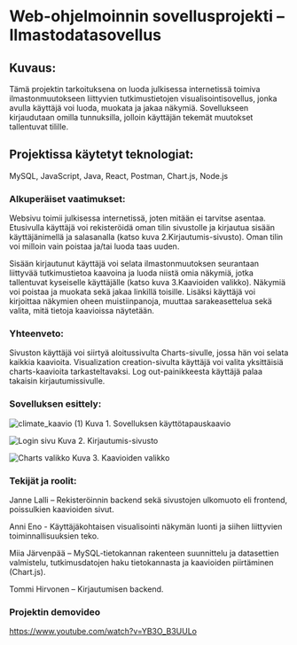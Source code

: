 # Web-ohjelmoinnin sovellusprojekti – Ilmastodatasovellus 

## Kuvaus:
   Tämä projektin tarkoituksena on luoda julkisessa internetissä
   toimiva ilmastonmuutokseen liittyvien tutkimustietojen 
   visualisointisovellus, jonka avulla
   käyttäjä voi luoda, muokata ja jakaa näkymiä. 
   Sovellukseen kirjaudutaan omilla tunnuksilla, jolloin käyttäjän tekemät muutokset tallentuvat tilille. 
    
##  Projektissa käytetyt teknologiat:  
   MySQL, JavaScript, Java, React, Postman, Chart.js, Node.js 
    
### Alkuperäiset vaatimukset: 
   Websivu toimii julkisessa internetissä, joten mitään ei tarvitse asentaa. Etusivulla käyttäjä voi rekisteröidä oman tilin sivustolle ja kirjautua sisään        käyttäjänimellä ja salasanalla (katso kuva 2.Kirjautumis-sivusto). Oman tilin voi milloin vain poistaa ja/tai luoda taas uuden.  

   Sisään kirjautunut käyttäjä voi selata ilmastonmuutoksen seurantaan liittyvää tutkimustietoa kaavoina ja luoda niistä omia näkymiä, jotka tallentuvat            kyseiselle käyttäjälle (katso kuva 3.Kaavioiden valikko). Näkymiä voi poistaa ja muokata sekä jakaa linkillä toisille. Lisäksi käyttäjä voi kirjoittaa          näkymien oheen muistiinpanoja, muuttaa sarakeasettelua sekä valita, mitä tietoja kaavioissa näytetään.
    
### Yhteenveto:
   Sivuston käyttäjä voi siirtyä aloitussivulta Charts-sivulle, jossa hän voi selata kaikkia kaavioita. Visualization creation-sivulta käyttäjä voi valita          yksittäisiä charts-kaavioita tarkasteltavaksi. Log out-painikkeesta käyttäjä palaa takaisin kirjautumissivulle.  
    
### Sovelluksen esittely:
    
![climate_kaavio (1)](https://user-images.githubusercontent.com/98741721/207832575-b926c238-d9bd-41ba-96e2-08d2bd5303dc.jpeg)
    Kuva 1. Sovelluksen käyttötapauskaavio 
    
![Login sivu](https://user-images.githubusercontent.com/98741721/207832810-cc014ae3-4c27-4254-a4fa-4e07e155116c.png)
    Kuva 2. Kirjautumis-sivusto 
    

![Charts valikko](https://user-images.githubusercontent.com/98741721/207832919-a93ec758-e60c-4602-a0b5-397dacdee798.png)
    Kuva 3. Kaavioiden valikko 
    
### Tekijät ja roolit:
   Janne Lalli – Rekisteröinnin backend sekä sivustojen ulkomuoto eli frontend, poissulkien kaavioiden sivut. 

   Anni Eno - Käyttäjäkohtaisen visualisointi näkymän luonti ja siihen liittyvien toiminnallisuuksien teko.
    
   Miia Järvenpää – MySQL-tietokannan rakenteen suunnittelu ja datasettien valmistelu, tutkimusdatojen haku tietokannasta ja kaavioiden piirtäminen (Chart.js).
    
   Tommi Hirvonen – Kirjautumisen backend.
   
### Projektin demovideo
   https://www.youtube.com/watch?v=YB3O_B3UULo

